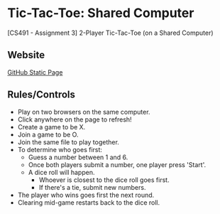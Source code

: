 # Tic-Tac-Toe: Shared Computer
[CS491 - Assignment 3] 2-Player Tic-Tac-Toe (on a Shared Computer)

## Website
[GitHub Static Page](https://ohnonick.github.io/Tic-Tac-Toe-Shared-Computer/)

## Rules/Controls
- Play on two browsers on the same computer.
- Click anywhere on the page to refresh!
- Create a game to be X.
- Join a game to be O.
- Join the same file to play together.
- To determine who goes first:
    - Guess a number between 1 and 6.
    - Once both players submit a number, one player press 'Start'.
    - A dice roll will happen.
        - Whoever is closest to the dice roll goes first.
        - If there's a tie, submit new numbers.
- The player who wins goes first the next round.
- Clearing mid-game restarts back to the dice roll.